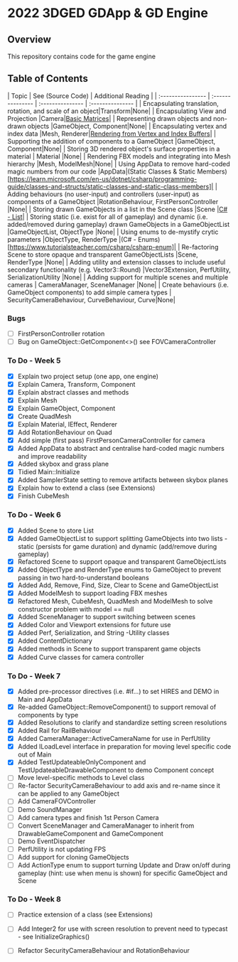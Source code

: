 # 2022 3DGED GDApp & GD Engine

## Overview ##
This repository contains code for the game engine

## Table of Contents ##
| Topic | See (Source Code) | Additional Reading |
| :---------------- | :--------------- | :--------------- | :--------------- | 
| Encapsulating translation, rotation, and scale of an object|Transform|None|
| Encapsulating View and Projection |Camera|[Basic Matrices](http://rbwhitaker.wikidot.com/monogame-basic-matrices)|
| Representing drawn objects and non-drawn objects |GameObject, Component|None|
| Encapsulating vertex and index data |Mesh, Renderer|[Rendering from Vertex and Index Buffers](https://learn.microsoft.com/en-us/windows/win32/direct3d9/rendering-from-vertex-and-index-buffers)|
| Supporting the addition of components to a GameObject |GameObject, Component|None|
| Storing 3D rendered object's surface properties in a material | Material |None|
| Rendering FBX models and integrating into Mesh hierarchy |Mesh, ModelMesh|None|
| Using AppData to remove hard-coded magic numbers from our code |AppData|(Static Classes & Static Members)[https://learn.microsoft.com/en-us/dotnet/csharp/programming-guide/classes-and-structs/static-classes-and-static-class-members]|
| Adding behaviours (no user-input) and controllers (user-input) as components of a GameObject |RotationBehaviour, FirstPersonController |None|
| Storing drawn GameObjects in a list in the Scene class |Scene |[C# - List](https://www.tutorialsteacher.com/csharp/csharp-list)|
| Storing static (i.e. exist for all of gameplay) and dynamic (i.e. added/removed during gameplay) drawn GameObjects in a GameObjectList |GameObjectList, ObjectType |None|
| Using enums to de-mystify crytic parameters |ObjectType, RenderType |(C# - Enums)[https://www.tutorialsteacher.com/csharp/csharp-enum]|
| Re-factoring Scene to store opaque and transparent GameObjectLists |Scene, RenderType |None|
| Adding utility and extension classes to include useful secondary functionality (e.g. Vector3::Round) |Vector3Extension, PerfUtility, SerializationUtility |None|
| Adding support for multiple scenes and multiple cameras | CameraManager, SceneManager |None|
| Create behaviours (i.e. GameObject components) to add simple camera types | SecurityCameraBehaviour, CurveBehaviour, Curve|None|

### Bugs
- [ ] FirstPersonController rotation
- [ ] Bug on GameObject::GetComponent<>() see FOVCameraController

### To Do - Week 5
- [x] Explain two project setup (one app, one engine)
- [x] Explain Camera, Transform, Component
- [x] Explain abstract classes and methods
- [x] Explain Mesh
- [x] Explain GameObject, Component
- [x] Create QuadMesh
- [x] Explain Material, IEffect, Renderer
- [x] Add RotationBehaviour on Quad
- [x] Add simple (first pass) FirstPersonCameraController for camera
- [x] Added AppData to abstract and centralise hard-coded magic numbers and improve readability
- [x] Added skybox and grass plane
- [x] Tidied Main::Initialize
- [x] Added SamplerState setting to remove artifacts between skybox planes
- [x] Explain how to extend a class (see Extensions)
- [x] Finish CubeMesh

### To Do - Week 6
- [x] Added Scene to store List<GameObject>
- [x] Added GameObjectList to support splitting GameObjects into two lists - static (persists for game duration) and dynamic (add/remove during gameplay)
- [x] Refactored Scene to support opaque and transparent GameObjectLists
- [x] Added ObjectType and RenderType enums to GameObject to prevent passing in two hard-to-understand booleans
- [x] Added Add, Remove, Find, Size, Clear to Scene and GameObjectList
- [x] Added ModelMesh to support loading FBX meshes
- [x] Refactored Mesh, CubeMesh, QuadMesh and ModelMesh to solve constructor problem with model == null
- [x] Added SceneManager to support switching between scenes
- [x] Added Color and Viewport extensions for future use
- [x] Added Perf, Serialization, and String -Utility classes
- [x] Added ContentDictionary
- [x] Added methods in Scene to support transparent game objects
- [x] Added Curve classes for camera controller

### To Do - Week 7
- [x] Added pre-processor directives (i.e. #if...) to set HIRES and DEMO in Main and AppData
- [x] Re-added GameObject::RemoveComponent<T>() to support removal of components by type
- [x] Added Resolutions to clarify and standardize setting screen resolutions
- [x] Added Rail for RailBehaviour
- [x] Added CameraManager::ActiveCameraName for use in PerfUtility
- [x] Added ILoadLevel interface in preparation for moving level specific code out of Main
- [x] Added TestUpdateableOnlyComponent and TestUpdateableDrawableComponent to demo Component concept
- [ ] Move level-specific methods to Level class
- [ ] Re-factor SecurityCameraBehaviour to add axis and re-name since it can be applied to any GameObject
- [ ] Add CameraFOVController
- [ ] Demo SoundManager
- [ ] Add camera types and finish 1st Person Camera
- [ ] Convert SceneManager and CameraManager to inherit from DrawableGameComponent and GameComponent 
- [ ] Demo EventDispatcher
- [ ] PerfUtility is not updating FPS
- [ ] Add support for cloning GameObjects
- [ ] Add ActionType enum to support turning Update and Draw on/off during gameplay (hint: use when menu is shown) for specific GameObject and Scene

### To Do - Week 8
- [ ] Practice extension of a class (see Extensions)
- [ ] Add Integer2 for use with screen resolution to prevent need to typecast - see InitializeGraphics()
- [ ] Refactor SecurityCameraBehaviour and RotationBehaviour 

 
